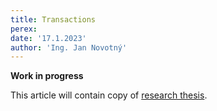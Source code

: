 ```yaml
---
title: Transactions
perex:
date: '17.1.2023'
author: 'Ing. Jan Novotný'
---
```


**Work in progress**

This article will contain copy of [research thesis](https://evitadb.io/research/in-memory/thesis#transactions).